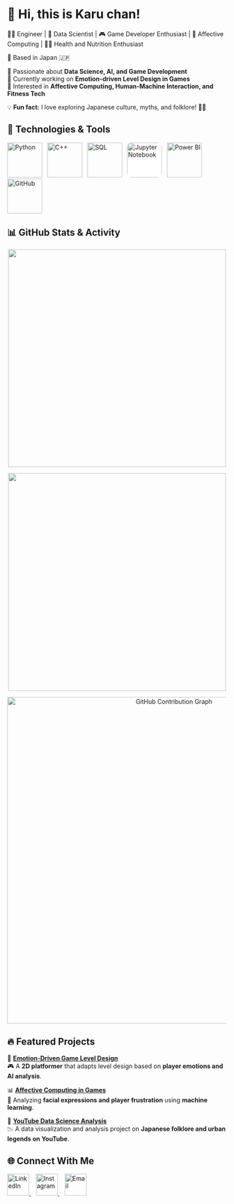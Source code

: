 # 👋 Hi, this is Karu chan!  
👨‍💻 Engineer | 🧠 Data Scientist | 🎮 Game Developer Enthusiast | 🔬 Affective Computing | 🏋️‍♀️ Health and Nutrition Enthusiast

📍 Based in Japan 🇯🇵  

🔹 Passionate about **Data Science, AI, and Game Development**  
🔹 Currently working on **Emotion-driven Level Design in Games**  
🔹 Interested in **Affective Computing, Human-Machine Interaction, and Fitness Tech**  

💡 **Fun fact:** I love exploring Japanese culture, myths, and folklore! 🎌👹  

## 🔧 Technologies & Tools  

<p align="Left">
  <img src="https://cdn.jsdelivr.net/gh/devicons/devicon/icons/python/python-original.svg" alt="Python" width="80">&nbsp;&nbsp;
  <img src="https://upload.wikimedia.org/wikipedia/commons/1/18/C_Programming_Language.svg" alt="C++" width="80">&nbsp;&nbsp;
  <img src="https://cdn.jsdelivr.net/gh/devicons/devicon/icons/mysql/mysql-original.svg" alt="SQL" width="80">&nbsp;&nbsp;
  <img src="https://upload.wikimedia.org/wikipedia/commons/thumb/3/38/Jupyter_logo.svg/200px-Jupyter_logo.svg.png" alt="Jupyter Notebook" width="80" style="background:white; border-radius:10px;">&nbsp;&nbsp;
  <img src="https://upload.wikimedia.org/wikipedia/commons/c/cf/New_Power_BI_Logo.svg" alt="Power BI" width="80">&nbsp;&nbsp;
  <img src="https://github.githubassets.com/images/modules/logos_page/GitHub-Mark.png" alt="GitHub" width="80">
</p>

## 📊 GitHub Stats & Activity

<p align="center">
  <img src="https://github-readme-stats.vercel.app/api?username=khalil-hub&show_icons=true&theme=radical&hide=stars&hide_border=true" width="500">
</p>

<p align="center">
  <img src="https://github-readme-stats.vercel.app/api/top-langs/?username=khalil-hub&layout=compact&theme=radical&hide_border=true" width="500">
</p>

<p align="center">
  <img src="https://github-readme-activity-graph.vercel.app/graph?username=khalil-hub&theme=github-dark&hide_border=true" alt="GitHub Contribution Graph" width="750">
</p>

## 🔥 Featured Projects  

🚀 **[Emotion-Driven Game Level Design](https://github.com/khalil-hub/emotion-game)**  
🎮 A **2D platformer** that adapts level design based on **player emotions and AI analysis**.

📊 **[Affective Computing in Games](https://github.com/khalil-hub/affective-gaming-research)**  
🧠 Analyzing **facial expressions and player frustration** using **machine learning**.

📝 **[YouTube Data Science Analysis](https://github.com/khalil-hub/youtube-data-analysis)**  
📉 A data visualization and analysis project on **Japanese folklore and urban legends on YouTube**.

## 🌐 Connect With Me

<p align="Left">
  <a href="https://www.linkedin.com/in/khalil-mosbah-3174a41a1/" target="_blank">
    <img src="https://cdn.jsdelivr.net/gh/devicons/devicon/icons/linkedin/linkedin-original.svg" alt="LinkedIn" width="50" />
  </a>
  &nbsp;&nbsp;
  <a href="https://www.instagram.com/karu_in_japan/" target="_blank">
    <img src="https://upload.wikimedia.org/wikipedia/commons/a/a5/Instagram_icon.png" alt="Instagram" width="50" />
  </a>
  &nbsp;&nbsp;
  <a href="mailto:khalil.mosbeh@yahoo.fr">
    <img src="https://upload.wikimedia.org/wikipedia/commons/4/4e/Mail_%28iOS%29.svg" alt="Email" width="50" />
  </a>
</p>
